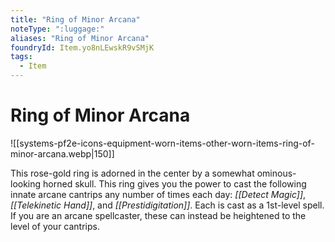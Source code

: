 ```yaml
---
title: "Ring of Minor Arcana"
noteType: ":luggage:"
aliases: "Ring of Minor Arcana"
foundryId: Item.yo8nLEwskR9vSMjK
tags:
  - Item
---
```


# Ring of Minor Arcana
![[systems-pf2e-icons-equipment-worn-items-other-worn-items-ring-of-minor-arcana.webp|150]]

This rose-gold ring is adorned in the center by a somewhat ominous-looking horned skull. This ring gives you the power to cast the following innate arcane cantrips any number of times each day: _[[Detect Magic]]_, _[[Telekinetic Hand]]_, and _[[Prestidigitation]]_. Each is cast as a 1st-level spell. If you are an arcane spellcaster, these can instead be heightened to the level of your cantrips.
